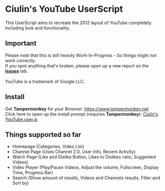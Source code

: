 # Ciulin's YouTube UserScript

This UserScript aims to recreate the 2012 layout of YouTube completely. Including look and functionality.<br/>

## Important
Please note that this is still heavily Work-In-Progress - So things might not work correctly.<br/>
If you spot anything that's broken, please open up a new report on the [**Issues**](https://github.com/ciulinuwu/ciulin-s-youtube/issues/new/choose) tab.</br></br>
YouTube is a trademark of Google LLC.

## Install
Get **Tampermonkey** for your Browser: https://www.tampermonkey.net<br/>
Click here to open up the install prompt (requires **Tampermonkey**): [Ciulin's YouTube.user.js](https://github.com/ciulinuwu/ciulin-s-youtube/raw/main/Ciulin's%20YouTube.user.js)

## Things supported so far
- Homepage (Categories, Video List)<br/>
- Channel Page (Uses Channel 2.0, User Info, Recent Activity)</br>
- Watch Page (Like and Dislike Button, Likes to Dislikes ratio, Suggested Videos)</br>
- Video Player (Play/Pause Videos, Adjust the volume, Fullscreen, Display Time, Progress Bar)</br>
- Search (Show amount of results, Videos and Channels results, Filter and Sort by)

